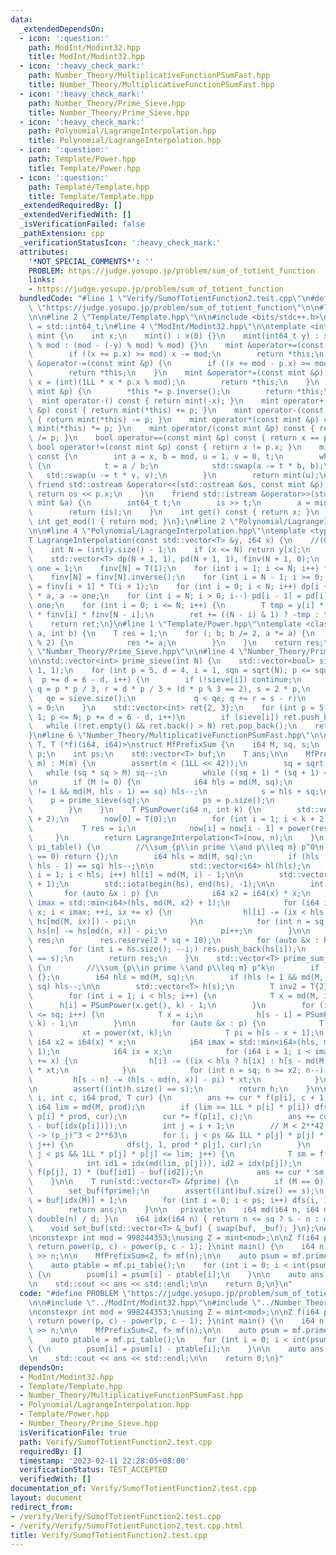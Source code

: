 ```yaml
---
data:
  _extendedDependsOn:
  - icon: ':question:'
    path: ModInt/Modint32.hpp
    title: ModInt/Modint32.hpp
  - icon: ':heavy_check_mark:'
    path: Number_Theory/MultiplicativeFunctionPSumFast.hpp
    title: Number_Theory/MultiplicativeFunctionPSumFast.hpp
  - icon: ':heavy_check_mark:'
    path: Number_Theory/Prime_Sieve.hpp
    title: Number_Theory/Prime_Sieve.hpp
  - icon: ':heavy_check_mark:'
    path: Polynomial/LagrangeInterpolation.hpp
    title: Polynomial/LagrangeInterpolation.hpp
  - icon: ':question:'
    path: Template/Power.hpp
    title: Template/Power.hpp
  - icon: ':question:'
    path: Template/Template.hpp
    title: Template/Template.hpp
  _extendedRequiredBy: []
  _extendedVerifiedWith: []
  _isVerificationFailed: false
  _pathExtension: cpp
  _verificationStatusIcon: ':heavy_check_mark:'
  attributes:
    '*NOT_SPECIAL_COMMENTS*': ''
    PROBLEM: https://judge.yosupo.jp/problem/sum_of_totient_function
    links:
    - https://judge.yosupo.jp/problem/sum_of_totient_function
  bundledCode: "#line 1 \"Verify/SumofTotientFunction2.test.cpp\"\n#define PROBLEM\
    \ \"https://judge.yosupo.jp/problem/sum_of_totient_function\"\n\n#line 2 \"ModInt/Modint32.hpp\"\
    \n\n#line 2 \"Template/Template.hpp\"\n\n#include <bits/stdc++.h>\n\nusing i64\
    \ = std::int64_t;\n#line 4 \"ModInt/Modint32.hpp\"\n\ntemplate <int mod>\nstruct\
    \ mint {\n    int x;\n    mint() : x(0) {}\n    mint(int64_t y) : x(y >= 0 ? y\
    \ % mod : (mod - (-y) % mod) % mod) {}\n    mint &operator+=(const mint &p) {\n\
    \        if ((x += p.x) >= mod) x -= mod;\n        return *this;\n    }\n    mint\
    \ &operator-=(const mint &p) {\n        if ((x += mod - p.x) >= mod) x -= mod;\n\
    \        return *this;\n    }\n    mint &operator*=(const mint &p) {\n       \
    \ x = (int)(1LL * x * p.x % mod);\n        return *this;\n    }\n    mint &operator/=(const\
    \ mint &p) {\n        *this *= p.inverse();\n        return *this;\n    }\n  \
    \  mint operator-() const { return mint(-x); }\n    mint operator+(const mint\
    \ &p) const { return mint(*this) += p; }\n    mint operator-(const mint &p) const\
    \ { return mint(*this) -= p; }\n    mint operator*(const mint &p) const { return\
    \ mint(*this) *= p; }\n    mint operator/(const mint &p) const { return mint(*this)\
    \ /= p; }\n    bool operator==(const mint &p) const { return x == p.x; }\n   \
    \ bool operator!=(const mint &p) const { return x != p.x; }\n    mint inverse()\
    \ const {\n        int a = x, b = mod, u = 1, v = 0, t;\n        while (b > 0)\
    \ {\n            t = a / b;\n            std::swap(a -= t * b, b);\n         \
    \   std::swap(u -= t * v, v);\n        }\n        return mint(u);\n    }\n   \
    \ friend std::ostream &operator<<(std::ostream &os, const mint &p) {\n       \
    \ return os << p.x;\n    }\n    friend std::istream &operator>>(std::istream &is,\
    \ mint &a) {\n        int64_t t;\n        is >> t;\n        a = mint<mod>(t);\n\
    \        return (is);\n    }\n    int get() const { return x; }\n    static constexpr\
    \ int get_mod() { return mod; }\n};\n#line 2 \"Polynomial/LagrangeInterpolation.hpp\"\
    \n\n#line 4 \"Polynomial/LagrangeInterpolation.hpp\"\ntemplate <typename T>\n\
    T LagrangeInterpolation(const std::vector<T> &y, i64 x) {\n    //(0,y[0]),(1,y[1]),...,(N,y[N])\n\
    \    int N = (int)y.size() - 1;\n    if (x <= N) return y[x];\n    T ret = 0;\n\
    \    std::vector<T> dp(N + 1, 1), pd(N + 1, 1), finv(N + 1, 0);\n    T a = x,\
    \ one = 1;\n    finv[N] = T(1);\n    for (int i = 1; i <= N; i++) finv[N] *= T(i);\n\
    \    finv[N] = finv[N].inverse();\n    for (int i = N - 1; i >= 0; i--) finv[i]\
    \ = finv[i + 1] * T(i + 1);\n    for (int i = 0; i < N; i++) dp[i + 1] = dp[i]\
    \ * a, a -= one;\n    for (int i = N; i > 0; i--) pd[i - 1] = pd[i] * a, a +=\
    \ one;\n    for (int i = 0; i <= N; i++) {\n        T tmp = y[i] * dp[i] * pd[i]\
    \ * finv[i] * finv[N - i];\n        ret += ((N - i) & 1) ? -tmp : tmp;\n    }\n\
    \    return ret;\n}\n#line 1 \"Template/Power.hpp\"\ntemplate <class T>\nT power(T\
    \ a, int b) {\n    T res = 1;\n    for (; b; b /= 2, a *= a) {\n        if (b\
    \ % 2) {\n            res *= a;\n        }\n    }\n    return res;\n}\n#line 2\
    \ \"Number_Theory/Prime_Sieve.hpp\"\n\n#line 4 \"Number_Theory/Prime_Sieve.hpp\"\
    \n\nstd::vector<int> prime_sieve(int N) {\n    std::vector<bool> sieve(N / 3 +\
    \ 1, 1);\n    for (int p = 5, d = 4, i = 1, sqn = sqrt(N); p <= sqn;\n       \
    \  p += d = 6 - d, i++) {\n        if (!sieve[i]) continue;\n        for (int\
    \ q = p * p / 3, r = d * p / 3 + (d * p % 3 == 2), s = 2 * p,\n              \
    \   qe = sieve.size();\n             q < qe; q += r = s - r)\n            sieve[q]\
    \ = 0;\n    }\n    std::vector<int> ret{2, 3};\n    for (int p = 5, d = 4, i =\
    \ 1; p <= N; p += d = 6 - d, i++)\n        if (sieve[i]) ret.push_back(p);\n \
    \   while (!ret.empty() && ret.back() > N) ret.pop_back();\n    return ret;\n\
    }\n#line 6 \"Number_Theory/MultiplicativeFunctionPSumFast.hpp\"\n\ntemplate <typename\
    \ T, T (*f)(i64, i64)>\nstruct MfPrefixSum {\n    i64 M, sq, s;\n    std::vector<int>\
    \ p;\n    int ps;\n    std::vector<T> buf;\n    T ans;\n\n    MfPrefixSum(i64\
    \ m) : M(m) {\n        assert(m < (1LL << 42));\n        sq = sqrt(M);\n     \
    \   while (sq * sq > M) sq--;\n        while ((sq + 1) * (sq + 1) <= M) sq++;\n\
    \n        if (M != 0) {\n            i64 hls = md(M, sq);\n            if (hls\
    \ != 1 && md(M, hls - 1) == sq) hls--;\n            s = hls + sq;\n\n        \
    \    p = prime_sieve(sq);\n            ps = p.size();\n            ans = T{};\n\
    \        }\n    }\n    T PSumPower(i64 n, int k) {\n        std::vector<T> now(k\
    \ + 2);\n        now[0] = T(0);\n        for (int i = 1; i < k + 2; i++) {\n \
    \           T res = i;\n            now[i] = now[i - 1] + power(res, k);\n   \
    \     }\n        return LagrangeInterpolation<T>(now, n);\n    }\n    std::vector<T>\
    \ pi_table() {\n        //\\sum_{p\\in prime \\and p\\leq m} p^0\n        if (M\
    \ == 0) return {};\n        i64 hls = md(M, sq);\n        if (hls != 1 && md(M,\
    \ hls - 1) == sq) hls--;\n\n        std::vector<i64> hl(hls);\n        for (int\
    \ i = 1; i < hls; i++) hl[i] = md(M, i) - 1;\n\n        std::vector<int> hs(sq\
    \ + 1);\n        std::iota(begin(hs), end(hs), -1);\n\n        int pi = 0;\n \
    \       for (auto &x : p) {\n            i64 x2 = i64(x) * x;\n            i64\
    \ imax = std::min<i64>(hls, md(M, x2) + 1);\n            for (i64 i = 1, ix =\
    \ x; i < imax; ++i, ix += x) {\n                hl[i] -= (ix < hls ? hl[ix] :\
    \ hs[md(M, ix)]) - pi;\n            }\n            for (int n = sq; n >= x2; n--)\
    \ hs[n] -= hs[md(n, x)] - pi;\n            pi++;\n        }\n\n        std::vector<T>\
    \ res;\n        res.reserve(2 * sq + 10);\n        for (auto &x : hl) res.push_back(x);\n\
    \        for (int i = hs.size(); --i;) res.push_back(hs[i]);\n        assert((int)res.size()\
    \ == s);\n        return res;\n    }\n    std::vector<T> prime_sum_table(int k)\
    \ {\n        //\\sum_{p\\in prime \\and p\\leq m} p^k\n        if (M == 0) return\
    \ {};\n        i64 hls = md(M, sq);\n        if (hls != 1 && md(M, hls - 1) ==\
    \ sq) hls--;\n\n        std::vector<T> h(s);\n        T inv2 = T{2}.inverse();\n\
    \        for (int i = 1; i < hls; i++) {\n            T x = md(M, i);\n      \
    \      h[i] = PSumPower(x.get(), k) - 1;\n        }\n        for (int i = 1; i\
    \ <= sq; i++) {\n            T x = i;\n            h[s - i] = PSumPower(x.get(),\
    \ k) - 1;\n        }\n\n        for (auto &x : p) {\n            T xt = x;\n \
    \           xt = power(xt, k);\n            T pi = h[s - x + 1];\n           \
    \ i64 x2 = i64(x) * x;\n            i64 imax = std::min<i64>(hls, md(M, x2) +\
    \ 1);\n            i64 ix = x;\n            for (i64 i = 1; i < imax; ++i, ix\
    \ += x) {\n                h[i] -= ((ix < hls ? h[ix] : h[s - md(M, ix)]) - pi)\
    \ * xt;\n            }\n            for (int n = sq; n >= x2; n--) {\n       \
    \         h[s - n] -= (h[s - md(n, x)] - pi) * xt;\n            }\n        }\n\
    \n        assert((int)h.size() == s);\n        return h;\n    }\n\n    void dfs(int\
    \ i, int c, i64 prod, T cur) {\n        ans += cur * f(p[i], c + 1);\n       \
    \ i64 lim = md(M, prod);\n        if (lim >= 1LL * p[i] * p[i]) dfs(i, c + 1,\
    \ p[i] * prod, cur);\n        cur *= f(p[i], c);\n        ans += cur * (buf[idx(lim)]\
    \ - buf[idx(p[i])]);\n        int j = i + 1;\n        // M < 2**42 -> p_j < 2**21\
    \ -> (p_j)^3 < 2**63\n        for (; j < ps && 1LL * p[j] * p[j] * p[j] <= lim;\
    \ j++) {\n            dfs(j, 1, prod * p[j], cur);\n        }\n        for (;\
    \ j < ps && 1LL * p[j] * p[j] <= lim; j++) {\n            T sm = f(p[j], 2);\n\
    \            int id1 = idx(md(lim, p[j])), id2 = idx(p[j]);\n            sm +=\
    \ f(p[j], 1) * (buf[id1] - buf[id2]);\n            ans += cur * sm;\n        }\n\
    \    }\n\n    T run(std::vector<T> &fprime) {\n        if (M == 0) return {};\n\
    \        set_buf(fprime);\n        assert((int)buf.size() == s);\n        ans\
    \ = buf[idx(M)] + 1;\n        for (int i = 0; i < ps; i++) dfs(i, 1, p[i], 1);\n\
    \        return ans;\n    }\n\n   private:\n    i64 md(i64 n, i64 d) { return\
    \ double(n) / d; }\n    i64 idx(i64 n) { return n <= sq ? s - n : md(M, n); }\n\
    \    void set_buf(std::vector<T> &_buf) { swap(buf, _buf); }\n};\n#line 5 \"Verify/SumofTotientFunction2.test.cpp\"\
    \nconstexpr int mod = 998244353;\nusing Z = mint<mod>;\n\nZ f(i64 p, i64 c) {\
    \ return power(p, c) - power(p, c - 1); }\nint main() {\n    i64 n;\n    std::cin\
    \ >> n;\n\n    MfPrefixSum<Z, f> mf(n);\n\n    auto psum = mf.prime_sum_table(1);\n\
    \    auto ptable = mf.pi_table();\n    for (int i = 0; i < int(psum.size()); i++)\
    \ {\n        psum[i] = psum[i] - ptable[i];\n    }\n\n    auto ans = mf.run(psum);\n\
    \n    std::cout << ans << std::endl;\n\n    return 0;\n}\n"
  code: "#define PROBLEM \"https://judge.yosupo.jp/problem/sum_of_totient_function\"\
    \n\n#include \"../ModInt/Modint32.hpp\"\n#include \"../Number_Theory/MultiplicativeFunctionPSumFast.hpp\"\
    \nconstexpr int mod = 998244353;\nusing Z = mint<mod>;\n\nZ f(i64 p, i64 c) {\
    \ return power(p, c) - power(p, c - 1); }\nint main() {\n    i64 n;\n    std::cin\
    \ >> n;\n\n    MfPrefixSum<Z, f> mf(n);\n\n    auto psum = mf.prime_sum_table(1);\n\
    \    auto ptable = mf.pi_table();\n    for (int i = 0; i < int(psum.size()); i++)\
    \ {\n        psum[i] = psum[i] - ptable[i];\n    }\n\n    auto ans = mf.run(psum);\n\
    \n    std::cout << ans << std::endl;\n\n    return 0;\n}"
  dependsOn:
  - ModInt/Modint32.hpp
  - Template/Template.hpp
  - Number_Theory/MultiplicativeFunctionPSumFast.hpp
  - Polynomial/LagrangeInterpolation.hpp
  - Template/Power.hpp
  - Number_Theory/Prime_Sieve.hpp
  isVerificationFile: true
  path: Verify/SumofTotientFunction2.test.cpp
  requiredBy: []
  timestamp: '2023-02-11 22:28:05+08:00'
  verificationStatus: TEST_ACCEPTED
  verifiedWith: []
documentation_of: Verify/SumofTotientFunction2.test.cpp
layout: document
redirect_from:
- /verify/Verify/SumofTotientFunction2.test.cpp
- /verify/Verify/SumofTotientFunction2.test.cpp.html
title: Verify/SumofTotientFunction2.test.cpp
---
```

